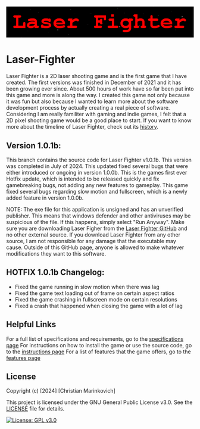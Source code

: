 ![Splash Text](img/Laser_Fighter_Splash_Text.png)

# Laser-Fighter

Laser Fighter is a 2D laser shooting game and is the first game that I have created. The first versions was finished in December of 2021 and it has been growing ever since. About 500 hours of work have so far been put into this game and more is along the way. I created this game not only because it was fun but also because I wanted to learn more about the software development process by actually creating a real piece of software. Considering I am really familiter with gaming and indie games, I felt that a 2D pixel shooting game would be a good place to start. If you want to know more about the timeline of Laser Fighter, check out its [history](./docs/HISTORY.md).


## Version 1.0.1b:

This branch contains the source code for Laser Fighter v1.0.1b. This version was completed in July of 2024. This updated fixed several bugs that were either introduced or ongoing in version 1.0.0b. This is the games first ever Hotfix update, which is intended to be released quickly and fix gamebreaking bugs, not adding any new features to gameplay. This game fixed several bugs regarding slow motion and fullscreen, which is a newly added feature in version 1.0.0b.

NOTE: The exe file for this application is unsigned and has an unverified publisher. This means that windows defender and other antiviruses may be suspicious of the file. If this happens, simply select "Run Anyway". Make sure you are downloading Laser Figher from the [Laser Fighter GitHub](https://github.com/Christian2147/Laser-Fighter) and no other external source. If you download Laser Fighter from any other source, I am not responsible for any damage that the executable may cause. Outside of this GitHub page, anyone is allowed to make whatever modifications they want to this software.

## HOTFIX 1.0.1b Changelog:

* Fixed the game running in slow motion when there was lag
* Fixed the game text loading out of frame on certain aspect ratios
* Fixed the game crashing in fullscreen mode on certain resolutions
* Fixed a crash that happened when closing the game with a lot of lag

## Helpful Links

For a full list of specifications and requirements, go to the [specifications page](./docs/SPECIFICATIONS.md)
For instructions on how to install the game or use the source code, go to the [instructions page](./docs/INSTRUCTIONS.md)
For a list of features that the game offers, go to the [features page](./docs/FEATURES.md)

## License

Copyright (c) [2024] [Christian Marinkovich]

This project is licensed under the GNU General Public License v3.0. See the [LICENSE](./LICENSE) file for details.

[![License: GPL v3.0](https://img.shields.io/badge/License-GPL%20v3.0-blue.svg)](https://www.gnu.org/licenses/gpl-3.0)
